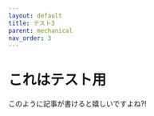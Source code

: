 ```yaml
---
layout: default
title: テスト3
parent: mechanical
nav_order: 3
---
```

# これはテスト用
このように記事が書けると嬉しいですよね?!  
